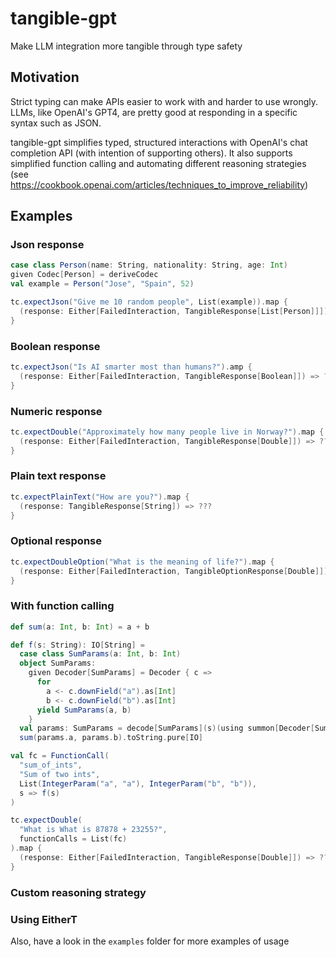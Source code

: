 # tangible-gpt

Make LLM integration more tangible through type safety

## Motivation

Strict typing can make APIs easier to work with and harder to use wrongly. LLMs, like
OpenAI's GPT4, are pretty good at responding in a specific syntax such as JSON.

tangible-gpt simplifies typed, structured interactions with OpenAI's chat completion
API (with intention of supporting others). It also supports simplified function calling
and automating different reasoning strategies
(see https://cookbook.openai.com/articles/techniques_to_improve_reliability)

## Examples

### Json response
```scala 3
case class Person(name: String, nationality: String, age: Int)
given Codec[Person] = deriveCodec
val example = Person("Jose", "Spain", 52)

tc.expectJson("Give me 10 random people", List(example)).map { 
  (response: Either[FailedInteraction, TangibleResponse[List[Person]]]) => ??? 
}
```

### Boolean response
```scala 3
tc.expectJson("Is AI smarter most than humans?").amp { 
  (response: Either[FailedInteraction, TangibleResponse[Boolean]]) => ??? 
}
```

### Numeric response
```scala 3
tc.expectDouble("Approximately how many people live in Norway?").map { 
  (response: Either[FailedInteraction, TangibleResponse[Double]]) => ???
}
```

### Plain text response
```scala 3
tc.expectPlainText("How are you?").map { 
  (response: TangibleResponse[String]) => ???
}
```

### Optional response
```scala 3
tc.expectDoubleOption("What is the meaning of life?").map {
  (response: Either[FailedInteraction, TangibleOptionResponse[Double]]) => ???
}
```

### With function calling
```scala 3
def sum(a: Int, b: Int) = a + b

def f(s: String): IO[String] =
  case class SumParams(a: Int, b: Int)
  object SumParams:
    given Decoder[SumParams] = Decoder { c =>
      for
        a <- c.downField("a").as[Int]
        b <- c.downField("b").as[Int]
      yield SumParams(a, b)
    }
  val params: SumParams = decode[SumParams](s)(using summon[Decoder[SumParams]]).toOption.get
  sum(params.a, params.b).toString.pure[IO]

val fc = FunctionCall(
  "sum_of_ints",
  "Sum of two ints",
  List(IntegerParam("a", "a"), IntegerParam("b", "b")),
  s => f(s)
)

tc.expectDouble(
  "What is What is 87878 + 23255?",
  functionCalls = List(fc)
).map {
  (response: Either[FailedInteraction, TangibleResponse[Double]]) => ???
}
```

### Custom reasoning strategy

### Using EitherT

Also, have a look in the `examples` folder for more examples of usage
